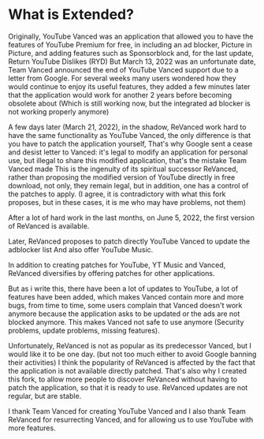 # What is Extended?

Originally, YouTube Vanced was an application that allowed you to have the features of YouTube Premium for free, in including an ad blocker, Picture in Picture, and adding features such as Sponsorblock and, for the last update, Return YouTube Dislikes (RYD)
But March 13, 2022 was an unfortunate date, Team Vanced announced the end of YouTube Vanced support due to a letter from Google.
For several weeks many users wondered how they would continue to enjoy its useful features, they added a few minutes later that the application would work for another 2 years before becoming obsolete about
(Which is still working now, but the integrated ad blocker is not working properly anymore)

A few days later (March 21, 2022), in the shadow, ReVanced work hard to have the same functionality as YouTube Vanced, the only difference is that you have to patch the application yourself,
That's why Google sent a cease and desist letter to Vanced: it's legal to modify an application for personal use, but illegal to share this modified application, that's the mistake Team Vanced made
This is the ingenuity of its spiritual successor ReVanced, rather than proposing the modified version of YouTube directly in free download, not only, they remain legal, but in addition, one has a control of the patches to apply.
(I agree, it is contradictory with what this fork proposes, but in these cases, it is me who may have problems, not them)

After a lot of hard work in the last months, on June 5, 2022, the first version of ReVanced is available.

Later, ReVanced proposes to patch directly YouTube Vanced to update the adblocker list
And also offer YouTube Music.

In addition to creating patches for YouTube, YT Music and Vanced, ReVanced diversifies by offering patches for other applications.

But as i write this, there have been a lot of updates to YouTube, a lot of features have been added, which makes Vanced contain more and more bugs, from time to time, some users complain that Vanced doesn't work anymore because the application asks to be updated or the ads are not blocked anymore.
This makes Vanced not safe to use anymore (Security problems, update problems, missing features).

Unfortunately, ReVanced is not as popular as its predecessor Vanced, but I would like it to be one day. (but not too much either to avoid Google banning their activities)
I think the popularity of ReVanced is affected by the fact that the application is not available directly patched.
That's also why I created this fork, to allow more people to discover ReVanced without having to patch the application, so that it is ready to use.
ReVanced updates are not regular, but are stable.

I thank Team Vanced for creating YouTube Vanced and I also thank Team ReVanced for resurrecting Vanced, and for allowing us to use YouTube with more features.
